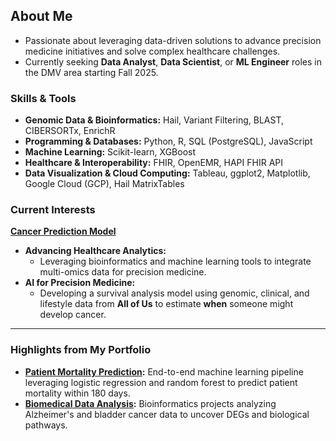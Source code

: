 
## About Me  
- Passionate about leveraging data-driven solutions to advance precision medicine initiatives and solve complex healthcare challenges.  
- Currently seeking **Data Analyst**, **Data Scientist**, or **ML Engineer**  roles in the DMV area starting Fall 2025.  

### Skills & Tools  
- **Genomic Data & Bioinformatics:** Hail, Variant Filtering, BLAST, CIBERSORTx, EnrichR
- **Programming & Databases:** Python, R, SQL (PostgreSQL), JavaScript
- **Machine Learning:** Scikit-learn, XGBoost
- **Healthcare & Interoperability:** FHIR, OpenEMR, HAPI FHIR API
- **Data Visualization & Cloud Computing:** Tableau, ggplot2, Matplotlib, Google Cloud (GCP), Hail MatrixTables

### Current Interests  
**[Cancer Prediction Model](https://github.com/natalierellis/CancerRiskPrediction)**  
- **Advancing Healthcare Analytics:**  
  - Leveraging bioinformatics and machine learning tools to integrate multi-omics data for precision medicine.  
- **AI for Precision Medicine:**  
  - Developing a survival analysis model using genomic, clinical, and lifestyle data from **All of Us** to estimate **when** someone might develop cancer.  

---  
### Highlights from My Portfolio  
- **[Patient Mortality Prediction](https://github.com/natalierellis/HIDS-Portfolio/tree/main/Patient_Mortality_Prediction):** End-to-end machine learning pipeline leveraging logistic regression and random forest to predict patient mortality within 180 days.  
- **[Biomedical Data Analysis](https://github.com/natalierellis/HIDS-Portfolio/tree/main/Comparative_Genomics_Pipelines):** Bioinformatics projects analyzing Alzheimer's and bladder cancer data to uncover DEGs and biological pathways.  

